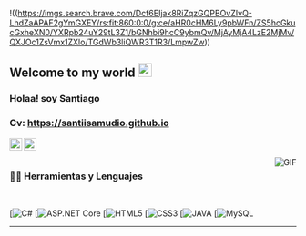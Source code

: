 
!((https://imgs.search.brave.com/Dcf6EIjak8RiZqzGQPBOvZIvQ-LhdZaAPAF2gYmGXEY/rs:fit:860:0:0/g:ce/aHR0cHM6Ly9pbWFn/ZS5hcGkucGxheXN0/YXRpb24uY29tL3Z1/bGNhbi9hcC9ybmQv/MjAyMjA4LzE2MjMv/QXJOc1ZsVmx1ZXlo/TGdWb3liQWR3T1R3/LmpwZw))
    
## Welcome to my world <img src="https://github.com/TheDudeThatCode/TheDudeThatCode/blob/master/Assets/Earth.gif" width="24px">

### Holaa! soy Santiago

### Cv: https://santiisamudio.github.io

<a href="https://www.linkedin.com/in/santiago-jesus-samudio-31619023a/">
  <img align="left" alt="Santiago Samudio" width="22px" src="https://cdn.jsdelivr.net/npm/simple-icons@v3/icons/linkedin.svg" />
</a>
<a href="https://www.instagram.com/santisamudio_/">
  <img align="left" alt="Santiago Samudio" width="22px" src="https://cdn.jsdelivr.net/npm/simple-icons@v3/icons/instagram.svg" />
</a>

<br />
<br />

  <img align="right" alt="GIF" src="https://media.giphy.com/media/836HiJc7pgzy8iNXCn/giphy.gif" />
  
### 👨‍💻 Herramientas y Lenguajes

<br />

[![C#](https://img.shields.io/badge/C%23-darkviolet?style=flat&logo=c#) 
[![ASP.NET Core](https://img.shields.io/badge/.net-black?logo=.NET)
[![HTML5](https://img.shields.io/badge/-HTML5-E34F26?style=flat&logo=html5) 
[![CSS3](https://img.shields.io/badge/-CSS3-1572B6?style=flat&logo=css3) 
[![JAVA](https://img.shields.io/badge/java-white?logo=coffeescript&logoColor=red)
[![MySQL](https://img.shields.io/badge/MySQL-blue?logo=mysql&logoColor=black)



-----
